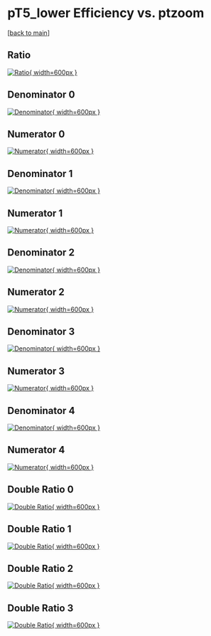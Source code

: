 # pT5_lower Efficiency vs. ptzoom

[[back to main](./)]



## Ratio

[![Ratio](../mtv/var/pT5_lower_loweta_321_1_eff_ptzoom.png){ width=600px }](../mtv/var/pT5_lower_loweta_321_1_eff_ptzoom.pdf)

## Denominator 0

[![Denominator](../mtv/den/pT5_lower_loweta_321_1_eff_ptzoom_den0.png){ width=600px }](../mtv/den/pT5_lower_loweta_321_1_eff_ptzoom_den0.pdf)

## Numerator 0

[![Numerator](../mtv/num/pT5_lower_loweta_321_1_eff_ptzoom_num0.png){ width=600px }](../mtv/num/pT5_lower_loweta_321_1_eff_ptzoom_num0.pdf)

## Denominator 1

[![Denominator](../mtv/den/pT5_lower_loweta_321_1_eff_ptzoom_den1.png){ width=600px }](../mtv/den/pT5_lower_loweta_321_1_eff_ptzoom_den1.pdf)

## Numerator 1

[![Numerator](../mtv/num/pT5_lower_loweta_321_1_eff_ptzoom_num1.png){ width=600px }](../mtv/num/pT5_lower_loweta_321_1_eff_ptzoom_num1.pdf)

## Denominator 2

[![Denominator](../mtv/den/pT5_lower_loweta_321_1_eff_ptzoom_den2.png){ width=600px }](../mtv/den/pT5_lower_loweta_321_1_eff_ptzoom_den2.pdf)

## Numerator 2

[![Numerator](../mtv/num/pT5_lower_loweta_321_1_eff_ptzoom_num2.png){ width=600px }](../mtv/num/pT5_lower_loweta_321_1_eff_ptzoom_num2.pdf)

## Denominator 3

[![Denominator](../mtv/den/pT5_lower_loweta_321_1_eff_ptzoom_den3.png){ width=600px }](../mtv/den/pT5_lower_loweta_321_1_eff_ptzoom_den3.pdf)

## Numerator 3

[![Numerator](../mtv/num/pT5_lower_loweta_321_1_eff_ptzoom_num3.png){ width=600px }](../mtv/num/pT5_lower_loweta_321_1_eff_ptzoom_num3.pdf)

## Denominator 4

[![Denominator](../mtv/den/pT5_lower_loweta_321_1_eff_ptzoom_den4.png){ width=600px }](../mtv/den/pT5_lower_loweta_321_1_eff_ptzoom_den4.pdf)

## Numerator 4

[![Numerator](../mtv/num/pT5_lower_loweta_321_1_eff_ptzoom_num4.png){ width=600px }](../mtv/num/pT5_lower_loweta_321_1_eff_ptzoom_num4.pdf)

## Double Ratio 0

[![Double Ratio](../mtv/ratio/pT5_lower_loweta_321_1_eff_ptzoom_ratio0.png){ width=600px }](../mtv/ratio/pT5_lower_loweta_321_1_eff_ptzoom_ratio0.pdf)

## Double Ratio 1

[![Double Ratio](../mtv/ratio/pT5_lower_loweta_321_1_eff_ptzoom_ratio1.png){ width=600px }](../mtv/ratio/pT5_lower_loweta_321_1_eff_ptzoom_ratio1.pdf)

## Double Ratio 2

[![Double Ratio](../mtv/ratio/pT5_lower_loweta_321_1_eff_ptzoom_ratio2.png){ width=600px }](../mtv/ratio/pT5_lower_loweta_321_1_eff_ptzoom_ratio2.pdf)

## Double Ratio 3

[![Double Ratio](../mtv/ratio/pT5_lower_loweta_321_1_eff_ptzoom_ratio3.png){ width=600px }](../mtv/ratio/pT5_lower_loweta_321_1_eff_ptzoom_ratio3.pdf)

